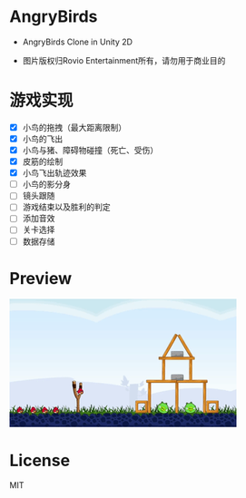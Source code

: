 # AngryBirds

- AngryBirds Clone in Unity 2D

- 图片版权归Rovio Entertainment所有，请勿用于商业目的

# 游戏实现

- [x] 小鸟的拖拽（最大距离限制）
- [x] 小鸟的飞出
- [x] 小鸟与猪、障碍物碰撞（死亡、受伤）
- [x] 皮筋的绘制
- [x] 小鸟飞出轨迹效果
- [ ] 小鸟的影分身
- [ ] 镜头跟随
- [ ] 游戏结束以及胜利的判定
- [ ] 添加音效
- [ ] 关卡选择
- [ ] 数据存储

# Preview

![目前效果](Readme/Preview1.gif)

# License

MIT

